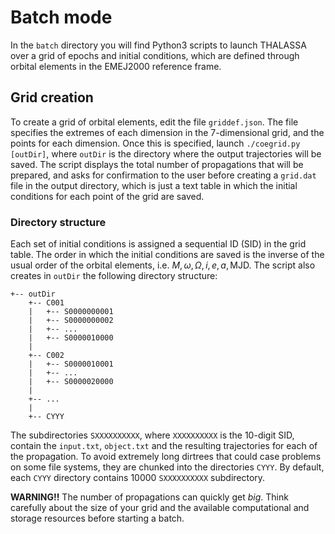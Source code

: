 # Batch mode
In the `batch` directory you will find Python3 scripts to launch THALASSA over a grid of epochs and initial conditions, which are defined through orbital elements in the EMEJ2000 reference frame.

## Grid creation
To create a grid of orbital elements, edit the file `griddef.json`. The file specifies the extremes of each dimension in the 7-dimensional grid, and the points for each dimension.
Once this is specified, launch `./coegrid.py [outDir]`, where `outDir` is the directory where the output trajectories will be saved.
The script displays the total number of propagations that will be prepared, and asks for confirmation to the user before creating a `grid.dat` file in the output directory, which is just a text table in which the initial conditions for each point of the grid are saved.

### Directory structure
Each set of initial conditions is assigned a sequential ID (SID) in the grid table. The order in which the initial conditions are saved is the inverse of the usual order of the orbital elements, i.e. $M, \omega, \Omega, i, e, a, \text{MJD}$.
The script also creates in `outDir` the following directory structure:

    +-- outDir
        +-- C001
        |   +-- S0000000001
        |   +-- S0000000002
        |   +-- ...
        |   +-- S0000010000
        |
        +-- C002
        |   +-- S0000010001
        |   +-- ...
        |   +-- S0000020000
        |
        +-- ...
        |
        +-- CYYY
The subdirectories `SXXXXXXXXXX`, where `XXXXXXXXXX` is the 10-digit SID, contain the `input.txt`, `object.txt` and the resulting trajectories for each of the propagation.
To avoid extremely long dirtrees that could case problems on some file systems, they are chunked into the directories `CYYY`.
By default, each `CYYY` directory contains 10000 `SXXXXXXXXXX` subdirectory.
     
**WARNING!!** The number of propagations can quickly get _big_. Think carefully about the size of your grid and the available computational and storage resources before starting a batch.